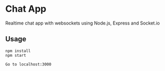 # Chat App
Realtime chat app with websockets using Node.js, Express and Socket.io 

## Usage
```
npm install
npm start

Go to localhost:3000
```

